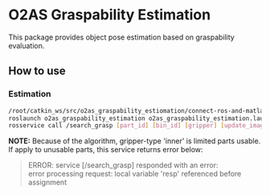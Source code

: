 # O2AS Graspability Estimation

This package provides object pose estimation based on graspability evaluation.

## How to use

### Estimation

``` sh
/root/catkin_ws/src/o2as_graspability_estiomation/connect-ros-and-matlab.sh
roslaunch o2as_graspability_estimation o2as_graspability_estimation.launch
rosservice call /search_grasp [part_id] [bin_id] [gripper] [update_image]
```

**NOTE:** Because of the algorithm, gripper-type 'inner' is limited parts usable.  
If apply to unusable parts, this service returns error below:

>ERROR: service [/search_grasp] responded with an error:  
>error processing request: local variable 'resp' referenced before assignment
